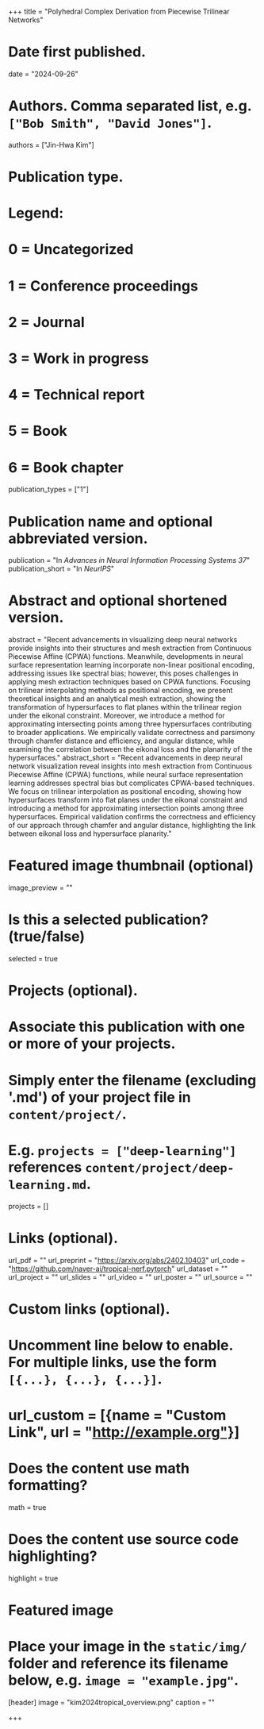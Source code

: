 +++
title = "Polyhedral Complex Derivation from Piecewise Trilinear Networks"

# Date first published.
date = "2024-09-26"

# Authors. Comma separated list, e.g. `["Bob Smith", "David Jones"]`.
authors = ["Jin-Hwa Kim"]

# Publication type.
# Legend:
# 0 = Uncategorized
# 1 = Conference proceedings
# 2 = Journal
# 3 = Work in progress
# 4 = Technical report
# 5 = Book
# 6 = Book chapter
publication_types = ["1"]

# Publication name and optional abbreviated version.
publication = "In *Advances in Neural Information Processing Systems 37*"
publication_short = "In *NeurIPS*"

# Abstract and optional shortened version.
abstract = "Recent advancements in visualizing deep neural networks provide insights into their structures and mesh extraction from Continuous Piecewise Affine (CPWA) functions. Meanwhile, developments in neural surface representation learning incorporate non-linear positional encoding, addressing issues like spectral bias; however, this poses challenges in applying mesh extraction techniques based on CPWA functions. Focusing on trilinear interpolating methods as positional encoding, we present theoretical insights and an analytical mesh extraction, showing the transformation of hypersurfaces to flat planes within the trilinear region under the eikonal constraint. Moreover, we introduce a method for approximating intersecting points among three hypersurfaces contributing to broader applications. We empirically validate correctness and parsimony through chamfer distance and efficiency, and angular distance, while examining the correlation between the eikonal loss and the planarity of the hypersurfaces."
abstract_short = "Recent advancements in deep neural network visualization reveal insights into mesh extraction from Continuous Piecewise Affine (CPWA) functions, while neural surface representation learning addresses spectral bias but complicates CPWA-based techniques. We focus on trilinear interpolation as positional encoding, showing how hypersurfaces transform into flat planes under the eikonal constraint and introducing a method for approximating intersection points among three hypersurfaces. Empirical validation confirms the correctness and efficiency of our approach through chamfer and angular distance, highlighting the link between eikonal loss and hypersurface planarity."

# Featured image thumbnail (optional)
image_preview = ""

# Is this a selected publication? (true/false)
selected = true

# Projects (optional).
#   Associate this publication with one or more of your projects.
#   Simply enter the filename (excluding '.md') of your project file in `content/project/`.
#   E.g. `projects = ["deep-learning"]` references `content/project/deep-learning.md`.
projects = []

# Links (optional).
url_pdf = ""
url_preprint = "https://arxiv.org/abs/2402.10403"
url_code = "https://github.com/naver-ai/tropical-nerf.pytorch"
url_dataset = ""
url_project = ""
url_slides = ""
url_video = ""
url_poster = ""
url_source = ""

# Custom links (optional).
#   Uncomment line below to enable. For multiple links, use the form `[{...}, {...}, {...}]`.
# url_custom = [{name = "Custom Link", url = "http://example.org"}]

# Does the content use math formatting?
math = true

# Does the content use source code highlighting?
highlight = true

# Featured image
# Place your image in the `static/img/` folder and reference its filename below, e.g. `image = "example.jpg"`.
[header]
image = "kim2024tropical_overview.png"
caption = ""

+++
